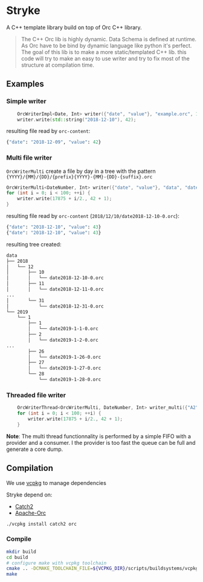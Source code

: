 # Stryke
A C++ template library build on top of Orc C++ library.

> The C++ Orc lib is highly dynamic. Data Schema is defined at runtime. As Orc have to be bind by dynamic language like python it's perfect. The goal of this lib is to make a more static/templated C++ lib. this code will try to make an easy to use writer and try to fix most of the structure at compilation time.

## Examples

### Simple writer

```cpp
    OrcWriterImpl<Date, Int> writer({"date", "value"}, "example.orc", 100000);
    writer.write(std::string("2018-12-10"), 42);
```

resulting file read by `orc-content`:
```python
{"date": "2018-12-09", "value": 42}
```

### Multi file writer

`OrcWriterMulti` create a file by day in a tree with the pattern `{YYYY}/{MM}/{DD}/{prefix}{YYYY}-{MM}-{DD}-{suffix}.orc`
```cpp
OrcWriterMulti<DateNumber, Int> writer({"date", "value"}, "data", "date", 100000, 10);
for (int i = 0; i < 100; ++i) {
    writer.write(17875 + i/2., 42 + 1);
}
```

resulting file read by `orc-content` (`2018/12/10/date2018-12-10-0.orc`):
```python
{"date": "2018-12-10", "value": 43}
{"date": "2018-12-10", "value": 43}
```

resulting tree created:
```bash
data
├── 2018
│   └── 12
│       ├── 10
│       │   └── date2018-12-10-0.orc
│       ├── 11
│       │   └── date2018-12-11-0.orc
...
│       └── 31
│           └── date2018-12-31-0.orc
└── 2019
    └── 1
        ├── 1
        │   └── date2019-1-1-0.orc
        ├── 2
        │   └── date2019-1-2-0.orc
...
        ├── 26
        │   └── date2019-1-26-0.orc
        ├── 27
        │   └── date2019-1-27-0.orc
        └── 28
            └── date2019-1-28-0.orc
```

### Threaded file writer

```cpp
    OrcWriterThread<OrcWriterMulti, DateNumber, Int> writer_multi({"A2", "B2"}, "data", "date", 1000000, 10);
    for (int i = 0; i < 100; ++i) {
        writer.write(17875 + i/2., 42 + 1);
    }
```

**Note**: The multi thread functionnality is performed by a simple FIFO with a provider and a consumer. I the provider is too fast the queue can be full and generate a core dump.

## Compilation

We use [vcpkg](https://github.com/Microsoft/vcpkg) to manage dependencies

Stryke depend on:
* [Catch2](https://github.com/catchorg/Catch2)
* [Apache-Orc](https://orc.apache.org/)

```
./vcpkg install catch2 orc
```

### Compile

```bash
mkdir build
cd build
# configure make with vcpkg toolchain
cmake .. -DCMAKE_TOOLCHAIN_FILE=${VCPKG_DIR}/scripts/buildsystems/vcpkg.cmake
make
```
